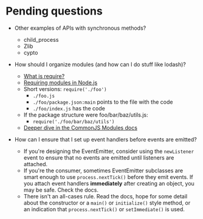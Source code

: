 # Pending questions

- Other examples of APIs with synchronous methods?

  - child_process
  - Zlib
  - cypto

- How should I organize modules (and how can I do stuff like lodash)?

  - [What is require?](https://nodejs.org/en/knowledge/getting-started/what-is-require/)
  - [Requiring modules in Node.js](https://www.freecodecamp.org/news/requiring-modules-in-node-js-everything-you-need-to-know-e7fbd119be8/)
  - Short versions: `require('./foo')`
    - `./foo.js`
    - `./foo/package.json:main` points to the file with the code
    - `./foo/index.js` has the code
  - If the package structure were foo/bar/baz/utils.js:
    - `require('./foo/bar/baz/utils')`
  - [Deeper dive in the CommonJS Modules docs](https://nodejs.org/api/modules.html)

- How can I ensure that I set up event handlers before events are emitted?
  - If you're designing the EventEmitter, consider using the `newListener` event to ensure that no events are emitted until listeners are attached.
  - If you're the consumer, sometimes EventEmitter subclasses are smart enough to use `process.nextTick()` before they emit events. If you attach event handlers **immediately** after creating an object, you may be safe. Check the docs.
  - There isn't an all-cases rule. Read the docs, hope for some detail about the constructor or a `main()` or `initialize()` style method, or an indication that `process.nextTick()` or `setImmediate()` is used.
